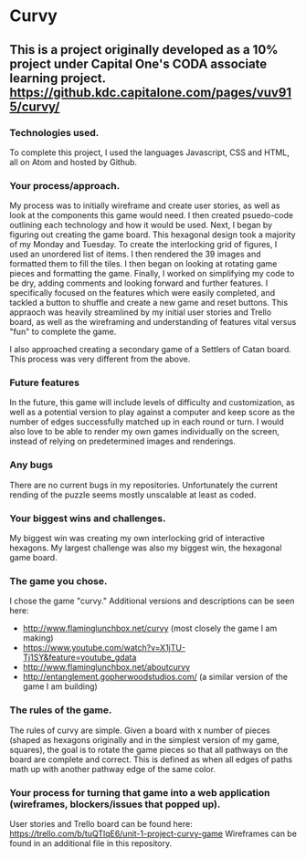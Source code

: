 Curvy
====================
This is a project originally developed as a 10% project under Capital One's CODA associate learning project.
https://github.kdc.capitalone.com/pages/vuv915/curvy/
---------------------
### Technologies used.
To complete this project, I used the languages Javascript, CSS and HTML, all on Atom and hosted by Github.

### Your process/approach.
My process was to initially wireframe and create user stories, as well as look at the components this game would need. I then created psuedo-code outlining each technology and how it would be used. Next, I began by figuring out creating the game board. This hexagonal design took a majority of my Monday and Tuesday. To create the interlocking grid of figures, I used an unordered list of items. I then rendered the 39 images and formatted them to fill the tiles. I then began on looking at rotating game pieces and formatting the game. Finally, I worked on simplifying my code to be dry, adding comments and looking forward and further features. I specifically focused on the features which were easily completed, and tackled a button to shuffle and create a new game and reset buttons. This appraoch was heavily streamlined by my initial user stories and Trello board, as well as the wireframing and understanding of features vital versus "fun" to complete the game.

I also approached creating a secondary game of a Settlers of Catan board. This process was very different from the above.

### Future features
In the future, this game will include levels of difficulty and customization, as well as a potential version to play against a computer and keep score as the number of edges successfully matched up in each round or turn. I would also love to be able to render my own games individually on the screen, instead of relying on predetermined images and renderings.

### Any bugs
There are no current bugs in my repositories. Unfortunately the current rending of the puzzle seems mostly unscalable at least as coded.

### Your biggest wins and challenges.
My biggest win was creating my own interlocking grid of interactive hexagons. My largest challenge was also my biggest win, the hexagonal game board.

### The game you chose.
I chose the game "curvy." Additional versions and descriptions can be seen here:
+ http://www.flaminglunchbox.net/curvy (most closely the game I am making)
+ https://www.youtube.com/watch?v=X1jTU-Tj1SY&feature=youtube_gdata
+ http://www.flaminglunchbox.net/aboutcurvy
+ http://entanglement.gopherwoodstudios.com/ (a similar version of the game I am building)

### The rules of the game.
The rules of curvy are simple. Given a board with x number of pieces (shaped as hexagons originally and in the simplest version of my game, squares), the goal is to rotate the game pieces so that all pathways on the board are complete and correct. This is defined as when all edges of paths math up with another pathway edge of the same color.

### Your process for turning that game into a web application (wireframes, blockers/issues that popped up).
User stories and Trello board can be found here: https://trello.com/b/tuQTlqE6/unit-1-project-curvy-game
Wireframes can be found in an additional file in this repository.
